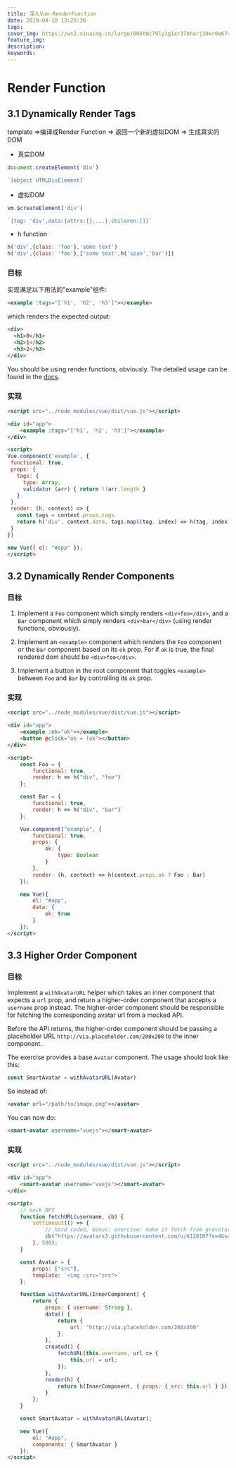 ```yaml
---
title: 深入Vue-RenderFunction
date: 2019-04-10 13:25:36
tags:
cover_img: https://ws2.sinaimg.cn/large/006tNc79ly1g1xr3lbharj30xr0e674k.jpg
feature_img:
description:
keywords:
---
```


# Render Function

## 3.1 Dynamically Render Tags

template =>编译成Render Function => 返回一个新的虚拟DOM => 生成真实的DOM

- 真实DOM
  
```js
document.createElement('div')

`[object HTMLDivElement]`
```

- 虚拟DOM
  
```js
vm.$createElement('div')

`{tag: 'div',data:{attrs:{},...},children:[]}`
```

- h function
  
```js
h('div',{class: 'foo'},'some text')
h('div',{class: 'foo'},['some text',h('span','bar')])
```

### 目标

实现满足以下用法的"example"组件:

``` html
<example :tags="['h1', 'h2', 'h3']"></example>
```

which renders the expected output:

``` html
<div>
  <h1>0</h1>
  <h2>1</h2>
  <h3>2</h3>
</div>
```

You should be using render functions, obviously. The detailed usage can be found in the [docs](https://vuejs.org/v2/guide/render-function.html#createElement-Arguments).

### 实现 

```html
<script src="../node_modules/vue/dist/vue.js"></script>

<div id="app">
	<example :tags="['h1', 'h2', 'h3']"></example>
</div>

<script>
Vue.component('example', {
 functional: true,
 props: {
   tags: {
     type: Array,
     validator (arr) { return !!arr.length }
   }
 },
 render: (h, context) => {
   const tags = context.props.tags
   return h('div', context.data, tags.map((tag, index) => h(tag, index)))
 }
})

new Vue({ el: "#app" });
</script>
```

## 3.2 Dynamically Render Components

### 目标

1. Implement a `Foo` component which simply renders `<div>foo</div>`, and a `Bar` component which simply renders `<div>bar</div>` (using render functions, obviously).

2. Implement an `<example>` component which renders the `Foo` component or the `Bar` component based on its `ok` prop. For <example> if `ok` is true, the final rendered dom should be `<div>foo</div>`.

3. Implement a button in the root component that toggles `<example>` between `Foo` and `Bar` by controlling its `ok` prop.

### 实现 

```html
<script src="../node_modules/vue/dist/vue.js"></script>

<div id="app">
	<example :ok="ok"></example>
	<button @click="ok = !ok"></button>
</div>

<script>
	const Foo = {
		functional: true,
		render: h => h("div", "foo")
	};

	const Bar = {
		functional: true,
		render: h => h("div", "bar")
	};

	Vue.component("example", {
		functional: true,
		props: {
			ok: {
				type: Boolean
			}
		},
		render: (h, context) => h(context.props.ok ? Foo : Bar)
	});

	new Vue({
		el: "#app",
		data: {
			ok: true
		}
	});
</script>
```

## 3.3 Higher Order Component

### 目标

Implement a `withAvatarURL` helper which takes an inner component that expects a `url` prop, and return a higher-order component that accepts a `username` prop instead. The higher-order component should be responsible for fetching the corresponding avatar url from a mocked API.

Before the API returns, the higher-order component should be passing a placeholder URL `http://via.placeholder.com/200x200` to the inner component.

The exercise provides a base `Avatar` component. The usage should look like this:

``` js
const SmartAvatar = withAvatarURL(Avatar)
```

So instead of:

``` html
<avatar url="/path/to/image.png"></avatar>
```

You can now do:

``` html
<smart-avatar username="vuejs"></smart-avatar>
```

### 实现

```html
<script src="../node_modules/vue/dist/vue.js"></script>

<div id="app">
	<smart-avatar username="vuejs"></smart-avatar>
</div>

<script>
	// mock API
	function fetchURL(username, cb) {
		setTimeout(() => {
			// hard coded, bonus: exercise: make it fetch from gravatar!
			cb("https://avatars3.githubusercontent.com/u/6128107?v=4&s=200");
		}, 500);
	}

	const Avatar = {
		props: ["src"],
		template: `<img :src="src">`
	};

	function withAvatarURL(InnerComponent) {
		return {
			props: { username: String },
			data() {
				return {
					url: "http://via.placeholder.com/200x200"
				};
			},
			created() {
				fetchURL(this.username, url => {
					this.url = url;
				});
			},
			render(h) {
				return h(InnerComponent, { props: { src: this.url } });
			}
		};
	}

	const SmartAvatar = withAvatarURL(Avatar);

	new Vue({
		el: "#app",
		components: { SmartAvatar }
	});
</script>

```